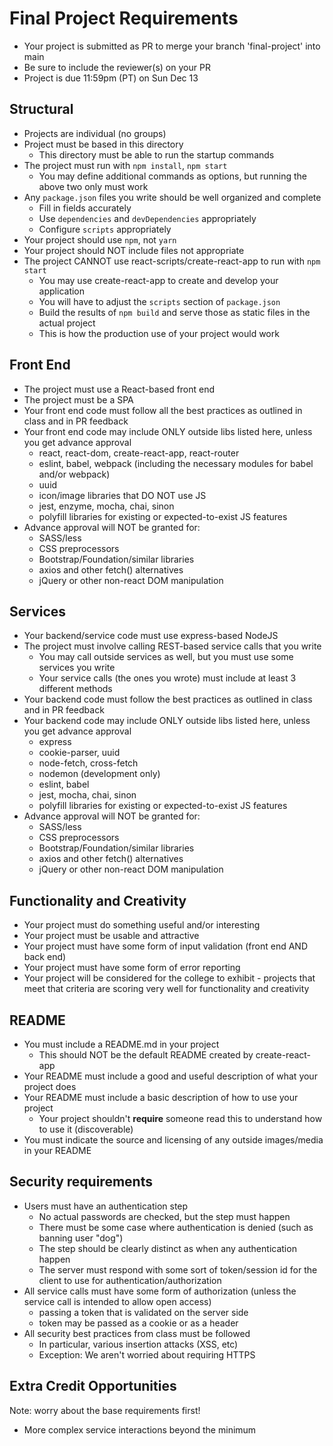 # Final Project Requirements

* Your project is submitted as PR to merge your branch 'final-project' into main
* Be sure to include the reviewer(s) on your PR
* Project is due 11:59pm (PT) on Sun Dec 13

## Structural
* Projects are individual (no groups)
* Project must be based in this directory
    * This directory must be able to run the startup commands
* The project must run with `npm install`, `npm start`
    * You may define additional commands as options, but running the above two only must work
* Any `package.json` files you write should be well organized and complete
    * Fill in fields accurately
    * Use `dependencies` and `devDependencies` appropriately
    * Configure `scripts` appropriately
* Your project should use `npm`, not `yarn`
* Your project should NOT include files not appropriate
* The project CANNOT use react-scripts/create-react-app to run with `npm start`
    * You may use create-react-app to create and develop your application
    * You will have to adjust the `scripts` section of `package.json` 
    * Build the results of `npm build` and serve those as static files in the actual project
    * This is how the production use of your project would work

## Front End
* The project must use a React-based front end
* The project must be a SPA
* Your front end code must follow all the best practices as outlined in class and in PR feedback
* Your front end code may include ONLY outside libs listed here, unless you get advance approval
    * react, react-dom, create-react-app, react-router
    * eslint, babel, webpack (including the necessary modules for babel and/or webpack)
    * uuid
    * icon/image libraries that DO NOT use JS
    * jest, enzyme, mocha, chai, sinon 
    * polyfill libraries for existing or expected-to-exist JS features
* Advance approval will NOT be granted for:
    * SASS/less
    * CSS preprocessors
    * Bootstrap/Foundation/similar libraries
    * axios and other fetch() alternatives
    * jQuery or other non-react DOM manipulation

## Services
* Your backend/service code must use express-based NodeJS
* The project must involve calling REST-based service calls that you write
    * You may call outside services as well, but you must use some services you write
    * Your service calls (the ones you wrote) must include at least 3 different methods
* Your backend code must follow the best practices as outlined in class and in PR feedback 
* Your backend code may include ONLY outside libs listed here, unless you get advance approval
    * express
    * cookie-parser, uuid
    * node-fetch, cross-fetch
    * nodemon (development only)
    * eslint, babel
    * jest, mocha, chai, sinon
    * polyfill libraries for existing or expected-to-exist JS features
* Advance approval will NOT be granted for:
    * SASS/less
    * CSS preprocessors
    * Bootstrap/Foundation/similar libraries
    * axios and other fetch() alternatives
    * jQuery or other non-react DOM manipulation

## Functionality and Creativity 
* Your project must do something useful and/or interesting
* Your project must be usable and attractive
* Your project must have some form of input validation (front end AND back end)
* Your project must have some form of error reporting
* Your project will be considered for the college to exhibit - projects that meet that criteria are scoring very well for functionality and creativity

## README
* You must include a README.md in your project
  * This should NOT be the default README created by create-react-app
* Your README must include a good and useful description of what your project does
* Your README must include a basic description of how to use your project
    * Your project shouldn't **require** someone read this to understand how to use it (discoverable)
* You must indicate the source and licensing of any outside images/media in your README

## Security requirements
* Users must have an authentication step
    * No actual passwords are checked, but the step must happen
    * There must be some case where authentication is denied (such as banning user "dog")
    * The step should be clearly distinct as when any authentication happen
    * The server must respond with some sort of token/session id for the client to use for authentication/authorization
* All service calls must have some form of authorization (unless the service call is intended to allow open access)
    * passing a token that is validated on the server side
    * token may be passed as a cookie or as a header
* All security best practices from class must be followed
    * In particular, various insertion attacks (XSS, etc)
    * Exception: We aren't worried about requiring HTTPS

## Extra Credit Opportunities 
Note: worry about the base requirements first!
* More complex service interactions beyond the minimum

